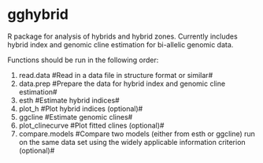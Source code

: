 # gghybrid
R package for analysis of hybrids and hybrid zones. Currently includes hybrid index and genomic cline estimation for bi-allelic genomic data.

Functions should be run in the following order:
1. read.data  #Read in a data file in structure format or similar#
2. data.prep #Prepare the data for hybrid index and genomic cline estimation#
3. esth #Estimate hybrid indices#
4. plot_h  #Plot hybrid indices (optional)#
5. ggcline  #Estimate genomic clines#
6. plot_clinecurve  #Plot fitted clines (optional)#
7. compare.models #Compare two models (either from esth or ggcline) run on the same data set using the widely applicable information criterion (optional)#
